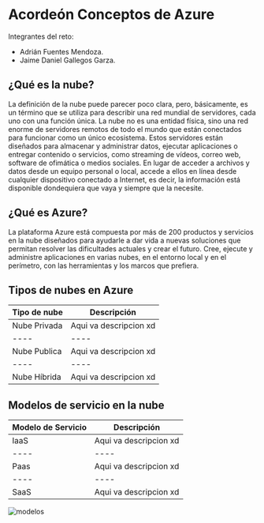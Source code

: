 # Acordeón Conceptos de Azure
Integrantes del reto:
* Adrián Fuentes Mendoza.
* Jaime Daniel Gallegos Garza.

## ¿Qué es la nube?

La definición de la nube puede parecer poco clara, pero, básicamente, es un término que se utiliza para describir una red mundial de servidores, cada uno con una función única. La nube no es una entidad física, sino una red enorme de servidores remotos de todo el mundo que están conectados para funcionar como un único ecosistema. Estos servidores están diseñados para almacenar y administrar datos, ejecutar aplicaciones o entregar contenido o servicios, como streaming de vídeos, correo web, software de ofimática o medios sociales. En lugar de acceder a archivos y datos desde un equipo personal o local, accede a ellos en línea desde cualquier dispositivo conectado a Internet, es decir, la información está disponible dondequiera que vaya y siempre que la necesite.

## ¿Qué es Azure? 

La plataforma Azure está compuesta por más de 200 productos y servicios en la nube diseñados para ayudarle a dar vida a nuevas soluciones que permitan resolver las dificultades actuales y crear el futuro. Cree, ejecute y administre aplicaciones en varias nubes, en el entorno local y en el perímetro, con las herramientas y los marcos que prefiera.


## Tipos de nubes en Azure

|Tipo de nube|Descripción|
|----|----|
|Nube Privada|Aqui va descripcion xd|
|----|----|
|Nube Publica|Aqui va descripcion xd|
|----|----|
|Nube Híbrida|Aqui va descripcion xd|

## Modelos de servicio en la nube

|Modelo de Servicio|Descripción|
|----|----|
|IaaS|Aqui va descripcion xd|
|----|----|
|Paas|Aqui va descripcion xd|
|----|----|
|SaaS|Aqui va descripcion xd|

![modelos](https://www.stackscale.com/wp-content/uploads/2020/04/modelos-servicios-cloud-iaas-paas-saas-stackscale.jpg)










